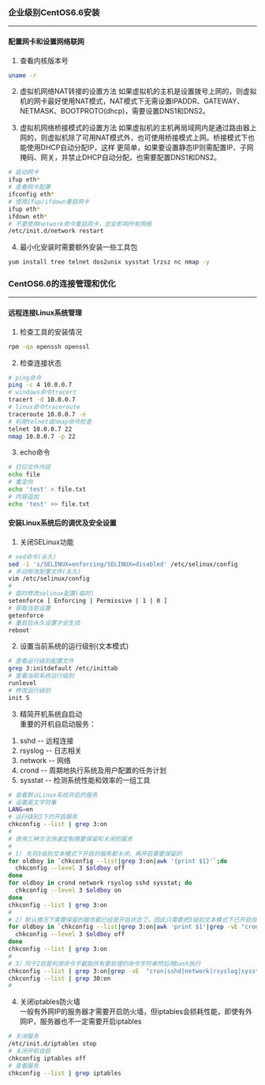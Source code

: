 ### 企业级别CentOS6.6安装
______________________

#### 配置网卡和设置网络联网

1. 查看内核版本号
```sh
uname -r
```

2. 虚拟机网络NAT转接的设置方法
如果虚拟机的主机是设置拨号上网的，则虚拟机的网卡最好使用NAT模式，NAT模式下无需设置IPADDR、GATEWAY、NETMASK、BOOTPROTO(dhcp)，需要设置DNS1和DNS2。

3. 虚拟机网络桥接模式的设置方法
如果虚拟机的主机再局域网内是通过路由器上网的，则虚拟机除了可用NAT模式外，也可使用桥接模式上网。桥接模式下也能使用DHCP自动分配IP，这样 更简单，如果要设置静态IP则需配置IP、子网掩码、网关，并禁止DHCP自动分配，也需要配置DNS1和DNS2。
```sh
# 启动网卡
ifup eth*
# 查看网卡配置
ifconfig eth*
# 使用ifup/ifdown重启网卡
ifup eth*
ifdown eth*
# 不要使用network命令重启网卡，这会影响所有网络
/etc/init.d/network restart
```

4. 最小化安装时需要额外安装一些工具包
```sh
yum install tree telnet dos2unix sysstat lrzsz nc nmap -y
```

### CentOS6.6的连接管理和优化
__________________________

#### 远程连接Linux系统管理

1. 检查工具的安装情况
```sh
rpm -qa openssh openssl
```

2. 检查连接状态
```sh
# ping命令
ping -c 4 10.0.0.7
# windows命令tracert
tracert -d 10.0.0.7
# linux命令traceroute
traceroute 10.0.0.7 -n
# 利用telnet或nmap命令检查
telnet 10.0.0.7 22
nmap 10.0.0.7 -p 22
```

3. echo命令
```sh
# 打印文件内容
echo file
# 重定向
echo 'test' > file.txt
# 内容追加
echo 'test' >> file.txt
```

#### 安装Linux系统后的调优及安全设置

1. 关闭SELinux功能
```sh
# sed命令(永久)
sed -i 's/SELINUX=enforcing/SELINUX=disabled' /etc/selinux/config
# 手动修改配置文件(永久)
vim /etc/selinux/config
#
# 临时修改selinux配置(临时)
setenforce [ Enforcing | Permissive | 1 | 0 ]
# 获取当前设置
getenforce
# 重启后永久设置才会生效
reboot
```

2. 设置当前系统的运行级别(文本模式)
```sh
# 查看运行级别配置文件
grep 3:initdefault /etc/inittab
# 查看当前系统运行级别
runlevel
# 修改运行级别
init 5
```

3. 精简开机系统自启动  
重要的开机自启动服务：  
1) sshd -- 远程连接  
2) rsyslog -- 日志相关  
3) network -- 网络  
4) crond -- 周期地执行系统及用户配置的任务计划  
5) sysstat -- 检测系统性能和效率的一组工具  
```sh
# 查看默认Linux系统开启的服务
# 设置英文字符集
LANG=en
# 运行级别3下的开启服务
chkconfig --list | grep 3:on
#
# 使用三种方法快速定制需要保留和关闭的服务
#
# 1) 先将3级别文本模式下开启的服务都关闭，再开启需要保留的
for oldboy in `chkconfig --list|grep 3:on|awk '{print $1}'`;do
  chkconfig --level 3 $oldboy off
done
for oldboy in crond network rsyslog sshd sysstat; do
  chkconfig --level 3 $oldboy on
done
chkconfig --list | grep 3:on
#
# 2）默认情况下需要保留的服务都已经是开启状态了，因此只需要把3级别文本模式下已开启但不需要的禁用就行
for oldboy in `chkconfig --list|grep 3:on|awk 'print $1'|grep -vE "crond|network|sshd|rsyslog|sysstat"`; do
  chkconfig --level 3 $oldboy off
done
chkconfig --list | grep 3:on
#
# 3）同于2但是利用命令平截取所有要处理的命令字符串然后用bash执行
chkconfig --list | grep 3:on|grep -vE  "cron|sshd|network|rsyslog|sysstat" | awk '{print "chkconfig " $1 " off"}' | bash
chkconfig --list | grep 30:on
#
```

4. 关闭iptables防火墙  
一般有外网IP的服务器才需要开启防火墙，但iptables会损耗性能，即使有外网IP，服务器也不一定需要开启iptables
```sh
# 关闭服务
/etc/init.d/iptables stop
# 关闭开机自启
chkconfig iptables off
# 查看服务
chkconfig --list | grep iptables
```
